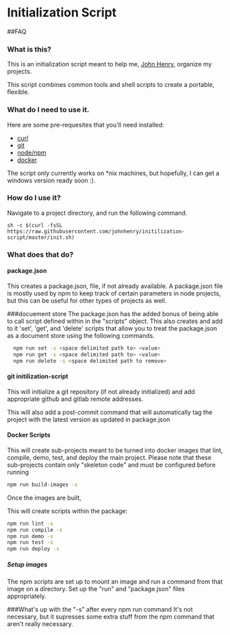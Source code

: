 # Initialization Script

##FAQ

### What is this?
This is an initialization script meant to help me, [John Henry](iamjohnhenry.com), organize my projects.

This script combines common tools and shell scripts to create a portable, flexible.

### What do I need to use it.
Here are some pre-requesites that you'll need installed:
- [curl](https://curl.haxx.se)
- [git](https://git-scm.com/)
- [node/npm](https://nodejs.org)
- [docker](https://www.docker.com/products/overview#/install_the_platform)

The script only currently works on \*nix machines, but hopefully, I can get a windows version ready soon :).

### How do I use it?

Navigate to a project directory, and run the following command.

```
sh -c $(curl -fsSL https://raw.githubusercontent.com/johnhenry/initilization-script/master/init.sh)
```
### What does that do?

#### package.json
This creates a package.json, file, if not already available. A package.json file is mostly used by npm to keep track of certain parameters in node projects, but this can be useful for other types of projects as well.

###docuement store
The package.json has the added bonus of being able to call script defined within in the "scripts" object.
This also creates and add to it 'set', 'get', and 'delete' scripts that allow you to treat the package.json as a document store using the following commands.

```bash
  npm run set -s <space delimited path to> <value>
  npm run get -s <space delimited path to> <value>
  npm run delete -s <space delimited path to remove>
```

#### git initilization-script
This will initialize a git repository (if not already initialized) and add appropriate github and gitlab remote addresses.

This will also add a post-commit command that will automatically tag the project with the latest version as updated in package.json

#### Docker Scripts
This will create sub-projects meant to be turned into docker images that lint, compile, demo, test, and deploy the main project. Please note that these sub-projects contain only "skeleton code" and must be configured before running

```bash
npm run build-images -s
```

Once the images are built,

This will create scripts within the package:

```bash
npm run lint -s
npm run compile -s
npm run demo -s
npm run test -s
npm run deploy -s

```
##### Setup images
The npm scripts are set up to mount an image and run a command from that image on a directory. Set up the "run" and "package.json" files appropriately.

###What's up with the "-s" after every npm run command
It's not necessary, but it supresses some extra stuff from the npm command that aren't really necessary.
